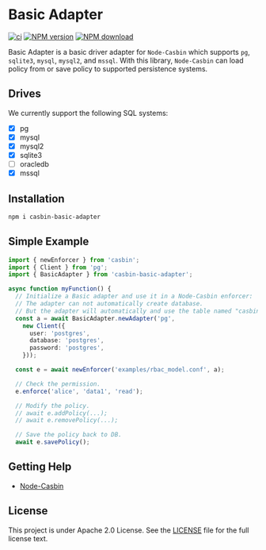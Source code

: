 # Basic Adapter

[![ci](https://github.com/node-casbin/basic-adapter/actions/workflows/ci.yml/badge.svg)](https://github.com/node-casbin/basic-adapter/actions/workflows/ci.yml)
[![NPM version][npm-image]][npm-url]
[![NPM download][download-image]][download-url]

[npm-image]: https://img.shields.io/npm/v/casbin-basic-adapter.svg
[npm-url]: https://npmjs.org/package/casbin-basic-adapter
[download-image]: https://img.shields.io/npm/dm/casbin-basic-adapter.svg
[download-url]: https://npmjs.org/package/casbin-basic-adapter

Basic Adapter is a basic driver adapter for `Node-Casbin` which supports `pg`, `sqlite3`, `mysql`, `mysql2`, and `mssql`. With this library, `Node-Casbin` can load policy from or save policy to supported persistence systems.

## Drives

We currently support the following SQL systems:

- [x] pg
- [x] mysql
- [x] mysql2
- [x] sqlite3
- [ ] oracledb
- [x] mssql

## Installation

```sh
npm i casbin-basic-adapter
```

## Simple Example

```ts
import { newEnforcer } from 'casbin';
import { Client } from 'pg';
import { BasicAdapter } from 'casbin-basic-adapter';

async function myFunction() {
  // Initialize a Basic adapter and use it in a Node-Casbin enforcer:
  // The adapter can not automatically create database.
  // But the adapter will automatically and use the table named "casbin_rule".
  const a = await BasicAdapter.newAdapter('pg',
    new Client({
      user: 'postgres',
      database: 'postgres',
      password: 'postgres',
    }));

  const e = await newEnforcer('examples/rbac_model.conf', a);

  // Check the permission.
  e.enforce('alice', 'data1', 'read');

  // Modify the policy.
  // await e.addPolicy(...);
  // await e.removePolicy(...);

  // Save the policy back to DB.
  await e.savePolicy();
```

## Getting Help

- [Node-Casbin](https://github.com/casbin/node-casbin)

## License

This project is under Apache 2.0 License. See the [LICENSE](LICENSE) file for the full license text.

